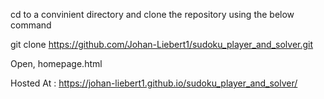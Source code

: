 cd to a convinient directory and clone the repository using the below command 

git clone https://github.com/Johan-Liebert1/sudoku_player_and_solver.git

Open, homepage.html


Hosted At : https://johan-liebert1.github.io/sudoku_player_and_solver/
